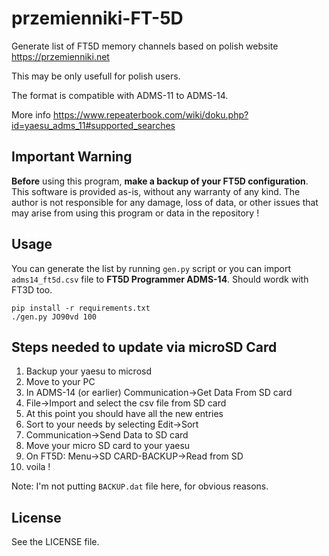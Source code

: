 # przemienniki-FT-5D

Generate list of FT5D memory channels based on polish website https://przemienniki.net

This may be only usefull for polish users.

The format is compatible with ADMS-11 to ADMS-14.

More info https://www.repeaterbook.com/wiki/doku.php?id=yaesu_adms_11#supported_searches


## Important Warning
**Before** using this program, **make a backup of your FT5D configuration**. This software is provided as-is, without any warranty of any kind. The author is not responsible for any damage, loss of data, or other issues that may arise from using this program or data in the repository !

## Usage
You can generate the list by running `gen.py` script or you can import `adms14_ft5d.csv` file to **FT5D Programmer ADMS-14**. Should wordk with FT3D too.

```
pip install -r requirements.txt
./gen.py JO90vd 100
```

## Steps needed to update via microSD Card
1. Backup your yaesu to microsd
2. Move to your PC
3. In ADMS-14 (or earlier) Communication->Get Data From SD card
4. File->Import and select the csv file from SD card
5. At this point you should have all the new entries
6. Sort to your needs by selecting Edit->Sort
7. Communication->Send Data to SD card
8. Move your micro SD card to your yaesu
9. On FT5D: Menu->SD CARD-BACKUP->Read from SD
10. voila !

Note: I'm not putting `BACKUP.dat` file here, for obvious reasons.

## License

See the LICENSE file.
